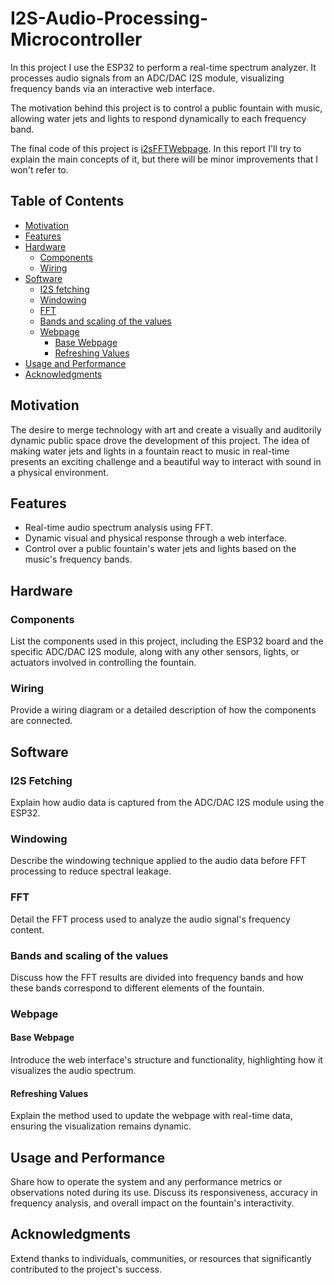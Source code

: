 # I2S-Audio-Processing-Microcontroller
In this project I use the ESP32 to perform a real-time spectrum analyzer. It processes audio signals from an ADC/DAC I2S module, visualizing frequency bands via an interactive web interface.

The motivation behind this project is to control a public fountain with music, allowing water jets and lights to respond dynamically to each frequency band.

The final code of this project is [i2sFFTWebpage](src/i2sFFTWebpage.cpp). In this report I'll try to explain the main concepts of it, but there will be minor improvements that I won't refer to.

## Table of Contents
- [Motivation](#motivation)
- [Features](#features)
- [Hardware](#hardware)
    - [Components](#components)
    - [Wiring](#wiring)
- [Software](#software)
    - [I2S fetching](#i2s-fetching)
    - [Windowing](#windowing)
    - [FFT](#fft)
    - [Bands and scaling of the values](#bands-and-scaling-of-the-values)
    - [Webpage](#webpage)
        - [Base Webpage](#base-webpage)
        - [Refreshing Values](#refreshing-values)
- [Usage and Performance](#usage-and-performance)
- [Acknowledgments](#acknowledgments)

## Motivation
The desire to merge technology with art and create a visually and auditorily dynamic public space drove the development of this project. The idea of making water jets and lights in a fountain react to music in real-time presents an exciting challenge and a beautiful way to interact with sound in a physical environment.

## Features
- Real-time audio spectrum analysis using FFT.
- Dynamic visual and physical response through a web interface.
- Control over a public fountain's water jets and lights based on the music's frequency bands.

## Hardware

### Components
List the components used in this project, including the ESP32 board and the specific ADC/DAC I2S module, along with any other sensors, lights, or actuators involved in controlling the fountain.

### Wiring
Provide a wiring diagram or a detailed description of how the components are connected.

## Software

### I2S Fetching
Explain how audio data is captured from the ADC/DAC I2S module using the ESP32.

### Windowing
Describe the windowing technique applied to the audio data before FFT processing to reduce spectral leakage.

### FFT
Detail the FFT process used to analyze the audio signal's frequency content.

### Bands and scaling of the values
Discuss how the FFT results are divided into frequency bands and how these bands correspond to different elements of the fountain.

### Webpage

#### Base Webpage
Introduce the web interface's structure and functionality, highlighting how it visualizes the audio spectrum.

#### Refreshing Values
Explain the method used to update the webpage with real-time data, ensuring the visualization remains dynamic.

## Usage and Performance
Share how to operate the system and any performance metrics or observations noted during its use. Discuss its responsiveness, accuracy in frequency analysis, and overall impact on the fountain's interactivity.

## Acknowledgments
Extend thanks to individuals, communities, or resources that significantly contributed to the project's success.
